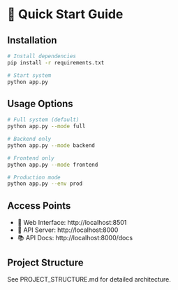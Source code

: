 # 🚀 Quick Start Guide

## Installation
```bash
# Install dependencies
pip install -r requirements.txt

# Start system
python app.py
```

## Usage Options
```bash
# Full system (default)
python app.py --mode full

# Backend only
python app.py --mode backend

# Frontend only  
python app.py --mode frontend

# Production mode
python app.py --env prod
```

## Access Points
- 🎨 Web Interface: http://localhost:8501
- 🚀 API Server: http://localhost:8000
- 📚 API Docs: http://localhost:8000/docs

## Project Structure
See PROJECT_STRUCTURE.md for detailed architecture.
